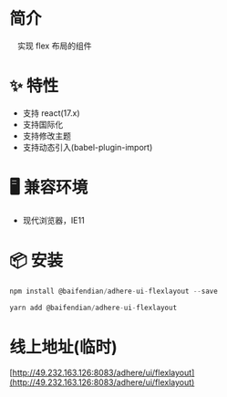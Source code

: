 # 简介
&ensp;&ensp;实现 flex 布局的组件

# ✨ 特性
- 支持 react(17.x)
- 支持国际化
- 支持修改主题
- 支持动态引入(babel-plugin-import)

# 🖥 兼容环境
- 现代浏览器，IE11

# 📦 安装
```javascript
npm install @baifendian/adhere-ui-flexlayout --save
``` 

```javascript
yarn add @baifendian/adhere-ui-flexlayout
```

# 线上地址(临时)
[http://49.232.163.126:8083/adhere/ui/flexlayout](http://49.232.163.126:8083/adhere/ui/flexlayout)


